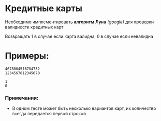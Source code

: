 # Кредитные карты
Необходимо имплементировать **алгоритм Луна** *(google)* для проверки валидности кредитных карт

Возвращать 1 в случае если карта валидна, 0 в случае если невалидна

# Примеры:
~~~
4678064516784732
1234567812345678
~~~

~~~
1
0
~~~

### Примечания:
- В одном тесте может быть несколько вариантов карт, их количество всегда передается первой строкой